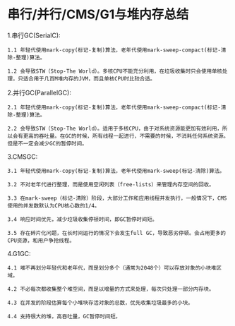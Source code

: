 # 串行/并行/CMS/G1与堆内存总结
1.串行GC(SerialC):

    1.1 年轻代使用mark-copy(标记-复制)算法，老年代使用mark-sweep-compact(标记-清除-整理)算法。

    1.2 会导致STW（Stop-The World）。多核CPU不能充分利用，在垃圾收集时只会使用单核处理，只适合用于几百M堆内存的JVM，而且单核CPU时比较合适。

2.并行GC(ParallelGC):

    2.1 年轻代使用mark-copy(标记-复制)算法，老年代使用mark-sweep-compact(标记-清除-整理)算法。

    2.2 会导致STW（Stop-The World）。适用于多核CPU，由于对系统资源能更加有效利用，所以会有更高的吞吐量。在GC的时候，所有线程一起进行，不需要的时候，不消耗任何系统资源。但是不一定会减少GC的暂停时间。

3.CMSGC:

    3.1 年轻代使用mark-copy(标记-复制)算法，老年代使用mark-sweep(标记-清除)算法。

    3.2 不对老年代进行整理，而是使用空闲列表（free-lists）来管理内存空间的回收。

    3.3 在mark-sweep（标记-清除）阶段，大部分工作和应用线程并发执行，一般情况下，CMS使用的并发数默认为CPU核心数的1/4。

    3.4 响应时间优先，减少垃圾收集停顿时间，即GC暂停时间短。

    3.5 存在碎片化问题，在长时间运行的情况下会发生full GC，导致恶劣停顿。会占用更多的CPU资源，和用户争抢线程。

4.G1GC:

    4.1 堆不再划分年轻代和老年代，而是划分多个（通常为2048个）可以存放对象的小块堆区域。

    4.2 不必每次都收集整个堆空间，而是以增量的方式来处理，每次只处理一部分内存块。

    4.3 在并发的阶段估算每个小堆块存活对象的总数，优先收集垃圾最多的小块。
    
    4.4 支持很大的堆，高吞吐量，GC暂停时间短。

